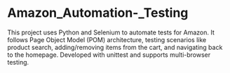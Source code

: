 # Amazon_Automation-_Testing
This project uses Python and Selenium to automate tests for Amazon. It follows Page Object Model (POM) architecture, testing scenarios like product search, adding/removing items from the cart, and navigating back to the homepage. Developed with unittest and supports multi-browser testing.
